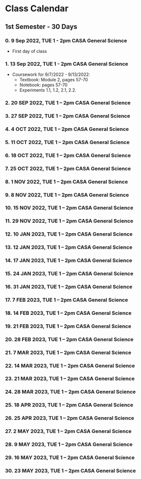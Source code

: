 # Class Calendar
## 1st Semester - 30 Days

### 0. 9 Sep 2022, TUE 1 - 2pm CASA General Science
- First day of class
### 1. 13 Sep 2022, TUE 1 - 2pm CASA General Science
- Coursework for 9/7/2022 - 9/13/2022:
	- Textbook: Module 2, pages 57-70
	- Notebook: pages 57-70
	- Experiments 1.1, 1.2, 2.1, 2.2. 
### 2. 20 SEP 2022, TUE 1 – 2pm CASA General Science
### 3. 27 SEP 2022, TUE 1 – 2pm CASA General Science
### 4. 4 OCT 2022, TUE 1 – 2pm CASA General Science 
### 5. 11 OCT 2022, TUE 1 – 2pm CASA General Science
### 6. 18 OCT 2022, TUE 1 – 2pm CASA General Science
### 7. 25 OCT 2022, TUE 1 – 2pm CASA General Science
### 8. 1 NOV 2022, TUE 1 – 2pm CASA General Science
### 9. 8 NOV 2022, TUE 1 – 2pm CASA General Science
### 10. 15 NOV 2022, TUE 1 – 2pm CASA General Science
### 11. 29 NOV 2022, TUE 1 – 2pm CASA General Science 
### 12. 10 JAN 2023, TUE 1 – 2pm CASA General Science
### 13. 12 JAN 2023, TUE 1 – 2pm CASA General Science
### 14. 17 JAN 2023, TUE 1 – 2pm CASA General Science 
### 15. 24 JAN 2023, TUE 1 – 2pm CASA General Science
### 16. 31 JAN 2023, TUE 1 – 2pm CASA General Science
### 17. 7 FEB 2023, TUE 1 – 2pm CASA General Science
### 18. 14 FEB 2023, TUE 1 – 2pm CASA General Science
### 19. 21 FEB 2023, TUE 1 – 2pm CASA General Science
### 20. 28 FEB 2023, TUE 1 – 2pm CASA General Science
### 21. 7 MAR 2023, TUE 1 – 2pm CASA General Science 
### 22. 14 MAR 2023, TUE 1 – 2pm CASA General Science
### 23. 21 MAR 2023, TUE 1 – 2pm CASA General Science 
### 24. 28 MAR 2023, TUE 1 – 2pm CASA General Science
### 25. 18 APR 2023, TUE 1 – 2pm CASA General Science 
### 26. 25 APR 2023, TUE 1 – 2pm CASA General Science
### 27. 2 MAY 2023, TUE 1 – 2pm CASA General Science
### 28. 9 MAY 2023, TUE 1 – 2pm CASA General Science
### 29. 16 MAY 2023, TUE 1 – 2pm CASA General Science
### 30. 23 MAY 2023, TUE 1 – 2pm CASA General Science 
